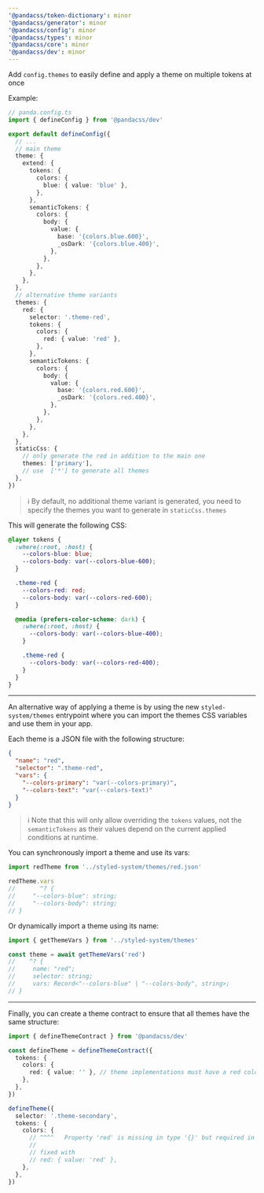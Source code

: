 ```yaml
---
'@pandacss/token-dictionary': minor
'@pandacss/generator': minor
'@pandacss/config': minor
'@pandacss/types': minor
'@pandacss/core': minor
'@pandacss/dev': minor
---
```


Add `config.themes` to easily define and apply a theme on multiple tokens at once

Example:

```ts
// panda.config.ts
import { defineConfig } from '@pandacss/dev'

export default defineConfig({
  // ...
  // main theme
  theme: {
    extend: {
      tokens: {
        colors: {
          blue: { value: 'blue' },
        },
      },
      semanticTokens: {
        colors: {
          body: {
            value: {
              base: '{colors.blue.600}',
              _osDark: '{colors.blue.400}',
            },
          },
        },
      },
    },
  },
  // alternative theme variants
  themes: {
    red: {
      selector: '.theme-red',
      tokens: {
        colors: {
          red: { value: 'red' },
        },
      },
      semanticTokens: {
        colors: {
          body: {
            value: {
              base: '{colors.red.600}',
              _osDark: '{colors.red.400}',
            },
          },
        },
      },
    },
  },
  staticCss: {
    // only generate the red in addition to the main one
    themes: ['primary'],
    // use  ['*'] to generate all themes
  },
})
```

> ℹ️ By default, no additional theme variant is generated, you need to specify the themes you want to generate in
> `staticCss.themes`

This will generate the following CSS:

```css
@layer tokens {
  :where(:root, :host) {
    --colors-blue: blue;
    --colors-body: var(--colors-blue-600);
  }

  .theme-red {
    --colors-red: red;
    --colors-body: var(--colors-red-600);
  }

  @media (prefers-color-scheme: dark) {
    :where(:root, :host) {
      --colors-body: var(--colors-blue-400);
    }

    .theme-red {
      --colors-body: var(--colors-red-400);
    }
  }
}
```

---

An alternative way of applying a theme is by using the new `styled-system/themes` entrypoint where you can import the
themes CSS variables and use them in your app.

Each theme is a JSON file with the following structure:

```json
{
  "name": "red",
  "selector": ".theme-red",
  "vars": {
    "--colors-primary": "var(--colors-primary)",
    "--colors-text": "var(--colors-text)"
  }
}
```

> ℹ️ Note that this will only allow overriding the `tokens` values, not the `semanticTokens` as their values depend on
> the current applied conditions at runtime.

You can synchronously import a theme and use its vars:

```ts
import redTheme from '../styled-system/themes/red.json'

redTheme.vars
//       ^? {
//     "--colors-blue": string;
//     "--colors-body": string;
// }
```

Or dynamically import a theme using its name:

```ts
import { getThemeVars } from '../styled-system/themes'

const theme = await getThemeVars('red')
//    ^? {
//     name: "red";
//     selector: string;
//     vars: Record<"--colors-blue" | "--colors-body", string>;
// }
```

---

Finally, you can create a theme contract to ensure that all themes have the same structure:

```ts
import { defineThemeContract } from '@pandacss/dev'

const defineTheme = defineThemeContract({
  tokens: {
    colors: {
      red: { value: '' }, // theme implementations must have a red color
    },
  },
})

defineTheme({
  selector: '.theme-secondary',
  tokens: {
    colors: {
      // ^^^^   Property 'red' is missing in type '{}' but required in type '{ red: { value: string; }; }'
      //
      // fixed with
      // red: { value: 'red' },
    },
  },
})
```
